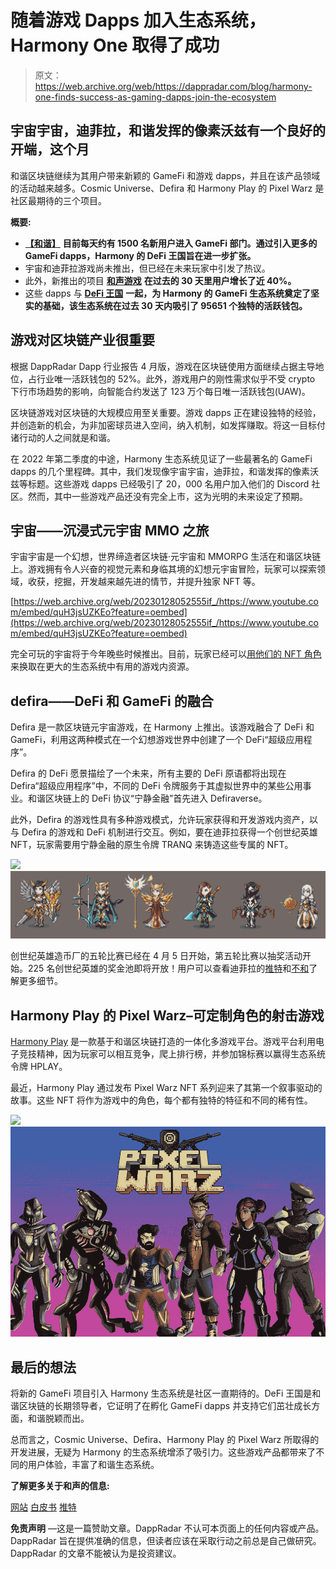 # 随着游戏 Dapps 加入生态系统，Harmony One 取得了成功

> 原文：<https://web.archive.org/web/https://dappradar.com/blog/harmony-one-finds-success-as-gaming-dapps-join-the-ecosystem>

## 宇宙宇宙，迪菲拉，和谐发挥的像素沃兹有一个良好的开端，这个月

和谐区块链继续为其用户带来新颖的 GameFi 和游戏 dapps，并且在该产品领域的活动越来越多。Cosmic Universe、Defira 和 Harmony Play 的 Pixel Warz 是社区最期待的三个项目。

**概要:**

*   [**【和谐】**](https://web.archive.org/web/20230128052555/https://dappradar.com/rankings/protocol/harmony) **目前每天约有 1500 名新用户进入 GameFi 部门。通过引入更多的 GameFi dapps，Harmony 的 DeFi 王国旨在进一步扩张。**
*   宇宙和迪菲拉游戏尚未推出，但已经在未来玩家中引发了热议。
*   此外，新推出的项目 [**和声游戏**](https://web.archive.org/web/20230128052555/https://dappradar.com/harmony/games/harmony-play) **在过去的 30 天里用户增长了近 40%。**
*   这些 dapps 与 [**DeFi 王国**](https://web.archive.org/web/20230128052555/https://dappradar.com/harmony/games/defi-kingdoms) **一起，为 Harmony 的 GameFi 生态系统奠定了坚实的基础，该生态系统在过去 30 天内吸引了 95651 个独特的活跃钱包。**

## 游戏对区块链产业很重要

根据 DappRadar Dapp 行业报告 4 月版，游戏在区块链使用方面继续占据主导地位，占行业唯一活跃钱包的 52%。此外，游戏用户的刚性需求似乎不受 crypto 下行市场趋势的影响，向智能合约发送了 123 万个每日唯一活跃钱包(UAW)。

区块链游戏对区块链的大规模应用至关重要。游戏 dapps 正在建设独特的经验，并创造新的机会，为非加密球员进入空间，纳入机制，如发挥赚取。将这一目标付诸行动的人之间就是和谐。

在 2022 年第二季度的中途，Harmony 生态系统见证了一些最著名的 GameFi dapps 的几个里程碑。其中，我们发现像宇宙宇宙，迪菲拉，和谐发挥的像素沃兹等标题。这些游戏 dapps 已经吸引了 20，000 名用户加入他们的 Discord 社区。然而，其中一些游戏产品还没有完全上市，这为光明的未来设定了预期。

## 宇宙——沉浸式元宇宙 MMO 之旅

宇宙宇宙是一个幻想，世界缔造者区块链·元宇宙和 MMORPG 生活在和谐区块链上。游戏拥有令人兴奋的视觉元素和身临其境的幻想元宇宙冒险，玩家可以探索领域，收获，挖掘，开发越来越先进的情节，并提升独家 NFT 等。

[https://web.archive.org/web/20230128052555if_/https://www.youtube.com/embed/quH3jsUZKEo?feature=oembed](https://web.archive.org/web/20230128052555if_/https://www.youtube.com/embed/quH3jsUZKEo?feature=oembed)

完全可玩的宇宙将于今年晚些时候推出。目前，玩家已经可以[用他们的 NFT 角色](https://web.archive.org/web/20230128052555/https://medium.com/@thecosmicuniverse/weekly-wizard-character-nft-staking-is-live-gameplay-demo-3d-elves-updates-more-de0ec3cf07df)来换取在更大的生态系统中有用的游戏内资源。

## defira——DeFi 和 GameFi 的融合

Defira 是一款区块链元宇宙游戏，在 Harmony 上推出。该游戏融合了 DeFi 和 GameFi，利用这两种模式在一个幻想游戏世界中创建了一个 DeFi“超级应用程序”。

Defira 的 DeFi 愿景描绘了一个未来，所有主要的 DeFi 原语都将出现在 Defira“超级应用程序”中，不同的 DeFi 令牌服务于其虚拟世界中的某些公用事业。和谐区块链上的 DeFi 协议“宁静金融”首先进入 Defiraverse。

此外，Defira 的游戏性具有多种游戏模式，允许玩家获得和开发游戏内资产，以与 Defira 的游戏和 DeFi 机制进行交互。例如，要在迪菲拉获得一个创世纪英雄 NFT，玩家需要用宁静金融的原生令牌 TRANQ 来铸造这些专属的 NFT。

![](img/27e43337384b857ba58df7ef41b326e2.png)![Harmony GameFi Dapp](img/ba2b25ad7ad84a0976818973f08b76ff.png)

创世纪英雄造币厂的五轮比赛已经在 4 月 5 日开始，第五轮比赛以抽奖活动开始。225 名创世纪英雄的奖金池即将开放！用户可以查看迪菲拉的[推特](https://web.archive.org/web/20230128052555/https://twitter.com/Defiraverse)和[不和](https://web.archive.org/web/20230128052555/https://discord.gg/rg4MjQfnfY)了解更多细节。

## Harmony Play 的 Pixel Warz–可定制角色的射击游戏

[Harmony Play](https://web.archive.org/web/20230128052555/https://harmonyplay.one/) 是一款基于和谐区块链打造的一体化多游戏平台。游戏平台利用电子竞技精神，因为玩家可以相互竞争，爬上排行榜，并参加锦标赛以赢得生态系统令牌 HPLAY。

最近，Harmony Play 通过发布 Pixel Warz NFT 系列迎来了其第一个叙事驱动的故事。这些 NFT 将作为游戏中的角色，每个都有独特的特征和不同的稀有性。

![](img/74ada2d7eba679760c59ae5afc2fd5a1.png)![](img/4b01ab209c3f9225f3074671edff329f.png)

## 最后的想法

将新的 GameFi 项目引入 Harmony 生态系统是社区一直期待的。DeFi 王国是和谐区块链的长期领导者，它证明了在孵化 GameFi dapps 并支持它们茁壮成长方面，和谐脱颖而出。

总而言之，Cosmic Universe、Defira、Harmony Play 的 Pixel Warz 所取得的开发进展，无疑为 Harmony 的生态系统增添了吸引力。这些游戏产品都带来了不同的用户体验，丰富了和谐生态系统。

**了解更多关于和声的信息:**

[网站](https://web.archive.org/web/20230128052555/https://www.harmony.one/)
[白皮书](https://web.archive.org/web/20230128052555/https://harmony.one/whitepaper.pdf)
[推特](https://web.archive.org/web/20230128052555/https://twitter.com/harmonyprotocol)

**免责声明** —这是一篇赞助文章。DappRadar 不认可本页面上的任何内容或产品。DappRadar 旨在提供准确的信息，但读者应该在采取行动之前总是自己做研究。DappRadar 的文章不能被认为是投资建议。